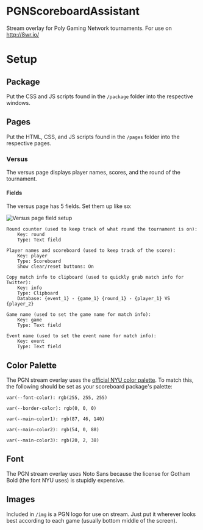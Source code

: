 # PGNScoreboardAssistant
Stream overlay for Poly Gaming Network tournaments. For use on http://8wr.io/

# Setup

## Package

Put the CSS and JS scripts found in the `/package` folder into the respective windows.

## Pages

Put the HTML, CSS, and JS scripts found in the `/pages` folder into the respective pages.

### Versus

The versus page displays player names, scores, and the round of the tournament.

#### Fields

The versus page has 5 fields. Set them up like so:

![Versus page field setup](https://github.com/DrEvilBrain/PGNScoreboardAssistant/raw/master/src/common/images/icon48.png "Versus page field setup")

```
Round counter (used to keep track of what round the tournament is on):
    Key: round
    Type: Text field

Player names and scoreboard (used to keep track of the score):
    Key: player
    Type: Scoreboard
    Show clear/reset buttons: On

Copy match info to clipboard (used to quickly grab match info for Twitter):
    Key: info
    Type: Clipboard
    Database: {event_1} - {game_1} {round_1} - {player_1} VS {player_2}

Game name (used to set the game name for match info):
    Key: game
    Type: Text field

Event name (used to set the event name for match info):
    Key: event
    Type: Text field
```
## Color Palette

The PGN stream overlay uses the [official NYU color palette](https://www.nyu.edu/employees/resources-and-services/media-and-communications/styleguide/website/graphic-visual-design.html). To match this, the following should be set as your scoreboard package's palette:

```
var(--font-color): rgb(255, 255, 255)

var(--border-color): rgb(0, 0, 0)

var(--main-color1): rgb(87, 46, 140)

var(--main-color2): rgb(54, 0, 88)

var(--main-color3): rgb(20, 2, 38)
```
## Font

The PGN stream overlay uses Noto Sans because the license for Gotham Bold (the font NYU uses) is stupidly expensive.

## Images

Included in `/img` is a PGN logo for use on stream. Just put it wherever looks best according to each game (usually bottom middle of the screen).
